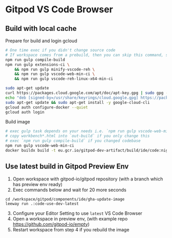 # Gitpod VS Code Browser

## Build with local cache

Prepare for build and login gcloud

```sh
# One time exec if you didn't change source code
# If workspace comes from a prebuild, then you can skip this command, see task `Build Prepare` in .gitpod.yml file
npm run gulp compile-build
npm run gulp extensions-ci \
    && npm run gulp minify-vscode-reh \
    && npm run gulp vscode-web-min-ci \
    && npm run gulp vscode-reh-linux-x64-min-ci
```

```sh
sudo apt-get update
curl https://packages.cloud.google.com/apt/doc/apt-key.gpg | sudo gpg --dearmor -o /usr/share/keyrings/cloud.google.gpg
echo "deb [signed-by=/usr/share/keyrings/cloud.google.gpg] https://packages.cloud.google.com/apt cloud-sdk main" | sudo tee -a /etc/apt/sources.list.d/google-cloud-sdk.list
sudo apt-get update && sudo apt-get install -y google-cloud-cli
gcloud auth configure-docker --quiet
gcloud auth login
```

Build image

```sh
# exec gulp task depends on your needs i.e. `npm run gulp vscode-web-min-ci`
# copy workbench*.html into `out-build` if you only change this
# exec `npm run gulp compile-build` if you changed codebase
npm run gulp vscode-web-min-ci
docker buildx build -t eu.gcr.io/gitpod-dev-artifact/build/ide/code:nightly .. -f gitpod/Dockerfile --push
```

## Use latest build in Gitpod Preview Env

1. Open workspace with gitpod-io/gitpod repository (with a branch which has preview env ready)
2. Exec commands below and wait for 20 more seconds
```
cd /workspace/gitpod/components/ide/gha-update-image
leeway run .:code-use-dev-latest
```
3. Configure your Editor Setting to use `latest` VS Code Browser
4. Open a workspace in preview env, (with example repo https://github.com/gitpod-io/empty)
5. Restart workspace from step 4 if you rebuild the image
